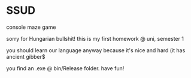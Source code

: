 SSUD
====

console maze game

sorry for Hungarian bullshit! this is my first homework @ uni, semester 1

you should learn our language anyway because it's nice and hard (it has ancient gibber$

you find an .exe @ bin/Release folder. have fun!
